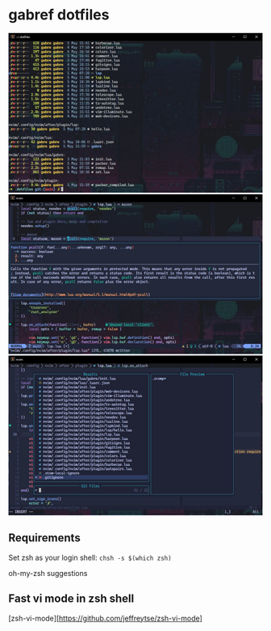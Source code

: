# gabref dotfiles

<img src="/assets/main.jpg" alt="main" width="600px" />
<img src="/assets/lsp.jpg" alt="main" width="600px" />
<img src="/assets/telescope.jpg" alt="main" width="600px" />

## Requirements

Set zsh as your login shell:
`chsh -s $(which zsh)`

oh-my-zsh
suggestions

## Fast vi mode in zsh shell
[zsh-vi-mode][https://github.com/jeffreytse/zsh-vi-mode]
